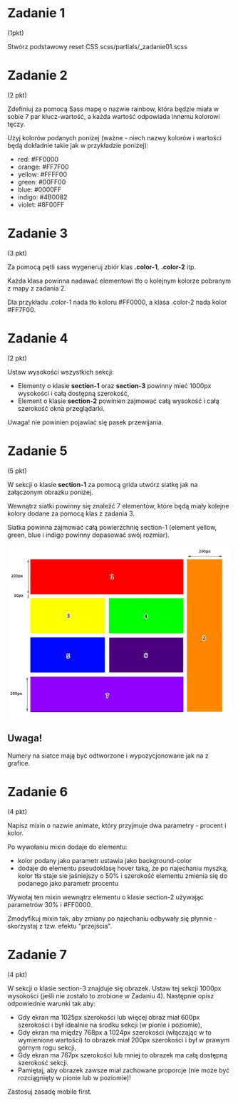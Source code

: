 # Zadanie 1
(1pkt)

Stwórz podstawowy reset CSS scss/partials/_zadanie01.scss


# Zadanie 2 
(2 pkt)

Zdefiniuj za pomocą Sass mapę o nazwie rainbow, która będzie miała w sobie 7 par klucz-wartość, a każda wartość odpowiada innemu kolorowi tęczy. 

Użyj kolorów podanych poniżej (ważne - niech nazwy kolorów i wartości będą dokładnie takie jak w przykładzie poniżej):

- red: #FF0000
- orange: #FF7F00
- yellow: #FFFF00
- green: #00FF00
- blue: #0000FF
- indigo: #4B0082
- violet: #8F00FF

# Zadanie 3
(3 pkt)

Za pomocą pętli sass wygeneruj zbiór klas **.color-1**, **.color-2** itp. 

Każda klasa powinna nadawać elementowi tło o kolejnym kolorze pobranym z mapy z zadania 2.

Dla przykładu .color-1 nada tło koloru #FF0000, a klasa .color-2 nada kolor #FF7F00.


# Zadanie 4
(2 pkt)

Ustaw wysokości wszystkich sekcji:
- Elementy o klasie **section-1** oraz **section-3** powinny mieć 1000px wysokości i całą dostępną szerokość,
- Element o klasie **section-2** powinien zajmować całą wysokość i całą szerokość okna przeglądarki.

Uwaga! nie powinien pojawiać się pasek przewijania.


# Zadanie 5
(5 pkt)

W sekcji o klasie **section-1** za pomocą grida utwórz siatkę jak na załączonym obrazku poniżej.

Wewnątrz siatki powinny się znaleźć 7 elementów, które będą miały kolejne kolory dodane za pomocą klas z zadania 3. 

Siatka powinna zajmować całą powierzchnię section-1 (element yellow, green, blue i indigo powinny dopasować swój rozmiar).

![](./images/siatka.png)

## Uwaga!
 Numery na siatce mają być odtworzone i wypozycjonowane jak na z grafice.


# Zadanie 6
(4 pkt)

Napisz mixin o nazwie animate, który przyjmuje dwa parametry - procent i kolor. 

Po wywołaniu mixin dodaje do elementu:
- kolor podany jako parametr ustawia jako background-color 
- dodaje do elementu pseudoklasę hover taką, że po najechaniu myszką, kolor tła staje sie jaśniejszy o 50% i szerokość elementu zmienia się do podanego jako parametr procentu 

Wywołaj ten mixin wewnątrz elementu o klasie section-2 używając parametrów 30% i #FF0000.

Zmodyfikuj mixin tak, aby zmiany po najechaniu odbywały się płynnie - skorzystaj z tzw. efektu "przejścia".


# Zadanie 7
(4 pkt)

W sekcji o klasie section-3 znajduje się obrazek. Ustaw tej sekcji 1000px wysokości (jeśli nie zostało to zrobione w Zadaniu 4). Następnie opisz odpowiednie warunki tak aby:

- Gdy ekran ma 1025px szerokości lub więcej obraz miał 600px szerokości i był idealnie na środku sekcji (w pionie i poziomie),
- Gdy ekran ma między 768px a 1024px szerokości (włączając w to wymienione wartości) to obrazek miał 200px szerokości i był w prawym górnym rogu sekcji,
- Gdy ekran ma 767px szerokości lub mniej to obrazek ma całą dostępną szerokość sekcji.
- Pamiętaj, aby obrazek zawsze miał zachowane proporcje (nie może być rozciągnięty w pionie lub w poziomie)!

Zastosuj zasadę mobile first.

